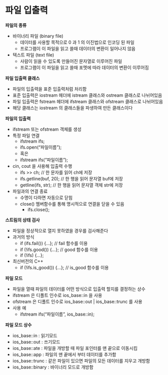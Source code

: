 # 파일 입출력

**파일의 종류**

- 바이너리 파일 (binary file)
    - 데이터를 사용할 목적으로 0 과 1 의 이진법으로 인코딩 된 파일
    - 프로그램이 이 파일을 읽고 쓸때 데이터의 변환이 일어나지 않음
- 텍스트 파일 (text file)
    - 사람이 읽을 수 있도록 만들어진 문자열로 이루어진 파일
    - 프로그램이 이 파일을 읽고 쓸때 포멧에 따라 데이터의 변환이 이루어짐

**파일 입출력 클래스**

- 파일의 입출력을 표준 입출력처럼 처리함
- 표준 입출력은 iostream 헤더에 istream 클래스와 ostream 클래스로 나뉘어있음
- 파일 입출력은 fstream 헤더에 ifstream 클래스와 ofstream 클래스로 나뉘어있음
- 해당 클래스는 iostream 의 클래스들을 파생하여 만든 클래스이다

**파일의 입출력**

- ifstream 또는 ofstream 객체를 생성
- 특정 파일 연결
    - ifstream ifs;
    - ifs.open(“파일이름”);
    - 혹은
    - ifstream ifs(“파일이름”);
- cin, cout 을 사용해 입출력 수행
    - ifs >> ch; // 한 문자를 읽어 ch에 저장
    - ifs.getline(buf, 20); // 한 행을 읽어 문자열 buf에 저장
    - getline(ifs, str); // 한 행을 읽어 문자열 객체 str에 저장
- 파일과의 연결 종료
    - 수명이 다하면 자동으로 닫힘
    - close() 멤버함수를 통해 명시적으로 연결을 닫을 수 있음
        - ifs.close();

**스트림의 상태 검사**

- 파일을 정상적으로 열지 못하였을 경우를 검사해준다
- 과거의 방식
    - if (ifs.fail()) {…}; // fail 함수를 이용
    - if (!ifs.good()) {…}; // good 함수를 이용
    - if (!ifs) {…};
- 최신버전의 C++
    - if (!ifs.is_good()) {…}; // is_good 함수를 이용

**파일 모드**

- 파일을 열때 파일의 데이터를 어떤 방식으로 입출력 할지를 결정하는 상수
- ifstream 은 디폴트 인수로 ios_base::in 을 사용
- ofstream 은 디폴트 인수로 ios_base::out | ios_base::trunc 를 사용
- 사용 예
    - ifstream ifs(“파일이름”, ios_base::in);

**파일 모드 상수**

- ios_base::in : 읽기모드
- ios_base::out : 쓰기모드
- ios_base::ate : 파일을 개방할 때 파일 포인터를 맨 끝으로 이동시킴
- ios_base::app : 파일의 맨 끝에서 부터 데이터를 추가함
- ios_base::trunc : 같은 파일이 있으면 파일의 모든 데이터를 지우고 개방함
- ios_base::binary : 바이너리 모드로 개방함